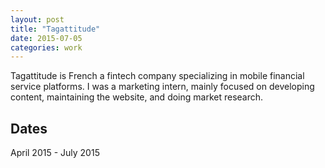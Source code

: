 ```yaml
---
layout: post
title: "Tagattitude"
date: 2015-07-05
categories: work
---
```


Tagattitude is French a fintech company specializing in mobile financial service platforms. I was a marketing intern, mainly focused on developing content, maintaining the website, and doing market research.

## Dates

April 2015 - July 2015